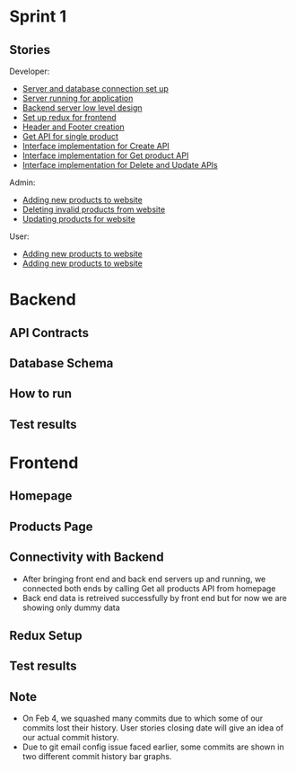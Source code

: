 # Sprint 1 


## Stories
Developer:
- [Server and database connection set up](https://github.com/Pratiksha96/ecommerce-website/issues/3)
- [Server running for application](https://github.com/Pratiksha96/ecommerce-website/issues/4)
- [Backend server low level design](https://github.com/Pratiksha96/ecommerce-website/issues/5)
- [Set up redux for frontend](https://github.com/Pratiksha96/ecommerce-website/issues/9)
- [Header and Footer creation](https://github.com/Pratiksha96/ecommerce-website/issues/14)
- [Get API for single product](https://github.com/Pratiksha96/ecommerce-website/issues/27)
- [Interface implementation for Create API](https://github.com/Pratiksha96/ecommerce-website/issues/29)
- [Interface implementation for Get product API](https://github.com/Pratiksha96/ecommerce-website/issues/32)
- [Interface implementation for Delete and Update APIs](https://github.com/Pratiksha96/ecommerce-website/issues/33)

Admin:
- [Adding new products to website](https://github.com/Pratiksha96/ecommerce-website/issues/7)
- [Deleting invalid products from website](https://github.com/Pratiksha96/ecommerce-website/issues/10)
- [Updating products for website](https://github.com/Pratiksha96/ecommerce-website/issues/11)

User:
- [Adding new products to website](https://github.com/Pratiksha96/ecommerce-website/issues/8)
- [Adding new products to website](https://github.com/Pratiksha96/ecommerce-website/issues/18)


# Backend

## API Contracts 
## Database Schema
## How to run
## Test results

# Frontend 

## Homepage
## Products Page
## Connectivity with Backend
- After bringing front end and back end servers up and running, we connected both ends by calling Get all products API from homepage
- Back end data is retreived successfully by front end but for now we are showing only dummy data 
## Redux Setup
## Test results 

## Note
- On Feb 4, we squashed many commits due to which some of our commits lost their history. User stories closing date will give an idea of our actual commit history.
- Due to git email config issue faced earlier, some commits are shown in two different commit history bar graphs.
